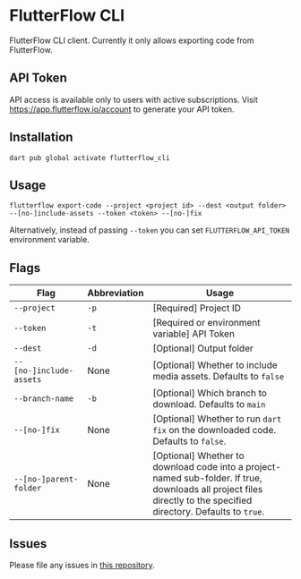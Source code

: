 # FlutterFlow CLI

FlutterFlow CLI client. Currently it only allows exporting code from FlutterFlow.

## API Token

API access is available only to users with active subscriptions. Visit https://app.flutterflow.io/account to generate your API token.

## Installation

`dart pub global activate flutterflow_cli`

## Usage

`flutterflow export-code --project <project id> --dest <output folder> --[no-]include-assets --token <token> --[no-]fix`

Alternatively, instead of passing `--token` you can set `FLUTTERFLOW_API_TOKEN` environment variable.

## Flags

| Flag      | Abbreviation | Usage |
| ----------- | ----------- | ----------- |
| `--project`      | `-p`       | [Required] Project ID |
| `--token`      | `-t`       | [Required or environment variable] API Token |
| `--dest`   | `-d`        | [Optional] Output folder |
| `--[no-]include-assets`   | None        | [Optional] Whether to include media assets. Defaults to `false` |
| `--branch-name`   | `-b`        | [Optional] Which branch to download. Defaults to `main` |
| `--[no-]fix`   | None        | [Optional] Whether to run `dart fix` on the downloaded code. Defaults to `false`. |
| `--[no-]parent-folder`   | None        | [Optional] Whether to download code into a project-named sub-folder. If true, downloads all project files directly to the specified directory. Defaults to `true`. |

## Issues

Please file any issues in [this repository](https://github.com/flutterflow/flutterflow-issues).
